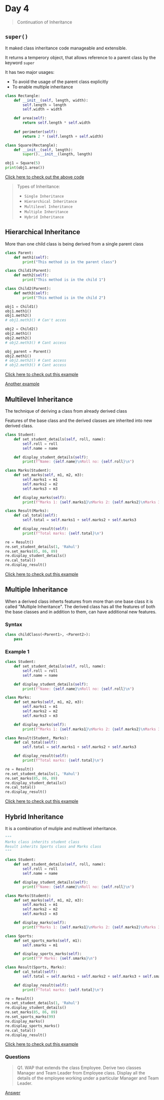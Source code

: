 # Day 4

> Continuation of Inheritance

## `super()`

It maked class inheritance code manageable and extensible.

It returns a temperory object, that allows reference to a parent class by the keyword `super`

It has two major usages:

- To avoid the usage of the parent class explicitly
- To enable multiple inheritance

```python
class Rectangle:
    def __init__(self, length, width):
        self.length = length
        self.width = width

    def area(self):
        return self.length * self.width
    
    def perimeter(self):
        return 2 * (self.length + self.width)

class Square(Rectangle):
    def __init__(self, length):
        super().__init__(length, length)

obj1 = Square(5)
print(obj1.area())
```

[Click here to check out the above code](./inheritance/super_function.py)

> Types of Inheritance:
>
> - `Single Inheritance`
> - `Hierarchical Inheritance`
> - `Multilevel Inheritance`
> - `Multiple Inheritance`
> - `Hybrid Inheritance`

## Hierarchical Inheritance

More than one child class is being derived from a single parent class

```python
class Parent:
    def meth1(self):
        print("This method is in the parent class")

class Child1(Parent):
    def meth2(self):
        print("This method is in the child 1")

class Child2(Parent):
    def meth3(self):
        print("This method is in the child 2")

obj1 = Child1()
obj1.meth1()
obj1.meth2()
# obj1.meth3() # Can't acces

obj2 = Child2()
obj2.meth1()
obj2.meth2()
# obj2.meth3() # Cant access

obj_parent = Parent()
obj2.meth1()
# obj2.meth2() # Cant access
# obj2.meth3() # Cant access

```

[Click here to check out this example](./inheritance/hierarchical/example_1.py)

[Another example](./inheritance/hierarchical/example_2.py)

## Multilevel Inheritance

The technique of deriving a class from already derived class

Features of the base class and the derived classes are inherited into new derived class.

```python
class Student:
    def set_student_details(self, roll, name):
        self.roll = roll
        self.name = name

    def display_student_details(self):
        print(f"Name: {self.name}\nRoll no: {self.roll}\n")

class Marks(Student):
    def set_marks(self, m1, m2, m3):
        self.marks1 = m1
        self.marks2 = m2
        self.marks3 = m3

    def display_marks(self):
        print(f"Marks 1: {self.marks1}\nMarks 2: {self.marks2}\nMarks 3: {self.marks1}\n")

class Result(Marks):
    def cal_total(self):
        self.total = self.marks1 + self.marks2 + self.marks3

    def display_result(self):
        print(f"Total marks: {self.total}\n")

re = Result()
re.set_student_details(1, 'Rahul')
re.set_marks(85, 86, 89)
re.display_student_details()
re.cal_total()
re.display_result()
```

[Click here to check out this example](./inheritance/multilevel/example_1.py)

## Multiple Inheritance

When a derived class inherts features from more than one base class it is called "Multiple Inheritance". The derived class has all the features of both the base classes and in addition to them, can have additional new features.

### Syntax

```python
class childClass(<Parent1>, <Parent2>):
    pass
```

### Example 1

```python
class Student:
    def set_student_details(self, roll, name):
        self.roll = roll
        self.name = name

    def display_student_details(self):
        print(f"Name: {self.name}\nRoll no: {self.roll}\n")

class Marks:
    def set_marks(self, m1, m2, m3):
        self.marks1 = m1
        self.marks2 = m2
        self.marks3 = m3

    def display_marks(self):
        print(f"Marks 1: {self.marks1}\nMarks 2: {self.marks2}\nMarks 3: {self.marks1}\n")

class Result(Student, Marks):
    def cal_total(self):
        self.total = self.marks1 + self.marks2 + self.marks3

    def display_result(self):
        print(f"Total marks: {self.total}\n")

re = Result()
re.set_student_details(1, 'Rahul')
re.set_marks(85, 86, 89)
re.display_student_details()
re.cal_total()
re.display_result()
```

[Click here to check out this example](./inheritance/multiple/example_1.py)

## Hybrid Inheritance

It is a combination of muliple and multilevel inheritance.

```python
"""
Marks class inherits student class
Result inherits Sports class and Marks class
"""

class Student:
    def set_student_details(self, roll, name):
        self.roll = roll
        self.name = name

    def display_student_details(self):
        print(f"Name: {self.name}\nRoll no: {self.roll}\n")

class Marks(Student):
    def set_marks(self, m1, m2, m3):
        self.marks1 = m1
        self.marks2 = m2
        self.marks3 = m3

    def display_marks(self):
        print(f"Marks 1: {self.marks1}\nMarks 2: {self.marks2}\nMarks 3: {self.marks1}\n")

class Sports:
    def set_sports_marks(self, m1):
        self.smarks = m1

    def display_sports_marks(self):
        print(f"P Marks: {self.smarks}\n")

class Result(Sports, Marks):
    def cal_total(self):
        self.total = self.marks1 + self.marks2 + self.marks3 + self.smarks

    def display_result(self):
        print(f"Total marks: {self.total}\n")

re = Result()
re.set_student_details(1, 'Rahul')
re.display_student_details()
re.set_marks(85, 86, 89)
re.set_sports_marks(99)
re.display_marks()
re.display_sports_marks()
re.cal_total()
re.display_result()
```

[Click here to check out this example](./inheritance/hybrid/example_1.py)

### Questions

> Q1. WAP that extends the class Employee. Derive two classes Manager and Team Leader from Employee class. Display all the details of the employee
> working under a particular Manager and Team Leader.

[Answer](./questions/question_1.py)

